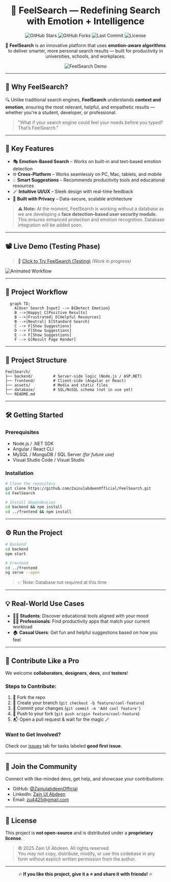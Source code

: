
<div align="center">

# 🌟 FeelSearch — Redefining Search with Emotion + Intelligence

![GitHub Stars](https://img.shields.io/github/stars/ZainulabdeenOfficial/FeelSearch?style=for-the-badge)
![GitHub Forks](https://img.shields.io/github/forks/ZainulabdeenOfficial/FeelSearch?style=for-the-badge)
![Last Commit](https://img.shields.io/github/last-commit/ZainulabdeenOfficial/FeelSearch?style=for-the-badge)
![License](https://img.shields.io/github/license/ZainulabdeenOfficial/FeelSearch?style=for-the-badge)

🎯 **FeelSearch** is an innovative platform that uses **emotion-aware algorithms** to deliver smarter, more personal search results — built for productivity in universities, schools, and workplaces.

![FeelSearch Demo](https://github.com/ZainulabdeenOfficial/FeelSearch/assets/demo-preview.gif)

</div>

---

## 🚀 Why FeelSearch?

🔍 Unlike traditional search engines, **FeelSearch** understands **context and emotion**, ensuring the most relevant, helpful, and empathetic results — whether you're a student, developer, or professional.

> "What if your search engine could feel your needs before you typed? That’s FeelSearch."

---

## 🧠 Key Features

- 🎭 **Emotion-Based Search** – Works on built-in and text-based emotion detection
- 🌐 **Cross-Platform** – Works seamlessly on PC, Mac, tablets, and mobile
- 💡 **Smart Suggestions** – Recommends productivity tools and educational resources
- 🪄 **Intuitive UI/UX** – Sleek design with real-time feedback
- 🔐 **Built with Privacy** – Data-secure, scalable architecture

> ⚠️ **Note:** At the moment, FeelSearch is working without a database as we are developing a **face detection–based user security module**. This ensures enhanced protection and emotion recognition. Database integration will be added soon.

---

## 📽 Live Demo (Testing Phase)

> 🚀 [Click to Try FeelSearch (Testing)](https://v0-feelsearch-concept.vercel.app/) *(Work in progress)*

![Animated Workflow](https://github.com/ZainulabdeenOfficial/FeelSearch/assets/workflow.gif)

---

## 🔧 Project Workflow

```mermaid
  graph TD;
    A[User Search Input] --> B{Detect Emotion}
    B -->|Happy| C[Positive Results]
    B -->|Frustrated| D[Helpful Resources]
    B -->|Neutral| E[Standard Search]
    C --> F[Show Suggestions]
    D --> F[Show Suggestions]
    E --> F[Show Suggestions]
    F --> G[Result Page Render]
```

---

## 🧾 Project Structure

```
FeelSearch/
├── backend/         # Server-side logic (Node.js / ASP.NET)
├── frontend/        # Client-side (Angular or React)
├── assets/          # Media and static files
├── database/        # SQL/NoSQL schema (not in use yet)
└── README.md
```

---

## 🛠️ Getting Started

### Prerequisites

- Node.js / .NET SDK
- Angular / React CLI
- MySQL / MongoDB / SQL Server *(for future use)*
- Visual Studio Code / Visual Studio

### Installation

```bash
# Clone the repository
git clone https://github.com/ZainulabdeenOfficial/FeelSearch.git
cd FeelSearch

# Install dependencies
cd backend && npm install
cd ../frontend && npm install
```

---

## ⚙️ Run the Project

```bash
# Backend
cd backend
npm start

# Frontend
cd ../frontend
ng serve --open
```

> ✅ Note: Database not required at this time

---

## 💡 Real-World Use Cases

- 👩‍🏫 **Students**: Discover educational tools aligned with your mood
- 🧑‍💻 **Professionals**: Find productivity apps that match your current workload
- 🏠 **Casual Users**: Get fun and helpful suggestions based on how you feel

---

## 🤝 Contribute Like a Pro

We welcome **collaborators**, **designers**, **devs**, and **testers**!

### Steps to Contribute:

1. 🍴 Fork the repo
2. 🧪 Create your branch (`git checkout -b feature/cool-feature`)
3. 💾 Commit your changes (`git commit -m 'Add cool feature'`)
4. 🚀 Push to your fork (`git push origin feature/cool-feature`)
5. 📬 Open a pull request & wait for the magic 🪄

### Want to Get Involved?
Check our [issues](https://github.com/ZainulabdeenOfficial/FeelSearch/issues) tab for tasks labeled **good first issue**.

---

## 📣 Join the Community

Connect with like-minded devs, get help, and showcase your contributions:

- GitHub: [@ZainulabdeenOfficial](https://github.com/ZainulabdeenOfficial)
- LinkedIn: [Zain Ul Abdeen](https://www.linkedin.com/in/zainulabdeenofficial/)
- Email: zu4425@gmail.com

---

## 📜 License

This project is **not open-source** and is distributed under a **proprietary license**.

> © 2025 Zain Ul Abdeen. All rights reserved.  
> You may not copy, distribute, modify, or use this codebase in any form without explicit written permission from the author.

---

<div align="center">

🔥 **If you like this project, give it a ⭐ and share it with friends!** 🔥

</div>

